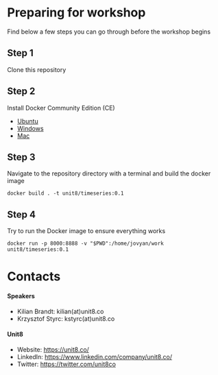 # Preparing for workshop

Find below a few steps you can go through before the workshop begins

## Step 1

Clone this repository

## Step 2

Install Docker Community Edition (CE)

* [Ubuntu](https://docs.docker.com/v17.09/engine/installation/linux/docker-ce/ubuntu/)
* [Windows](https://docs.docker.com/v17.09/docker-for-windows/install/)
* [Mac](https://docs.docker.com/v17.09/docker-for-mac/install/)

## Step 3

Navigate to the repository directory with a terminal and build the docker image

`docker build . -t unit8/timeseries:0.1`

## Step 4

Try to run the Docker image to ensure everything works
 
`docker run -p 8000:8888 -v "$PWD":/home/jovyan/work unit8/timeseries:0.1`


# Contacts

#### Speakers

* Kilian Brandt: kilian(at)unit8.co
* Krzysztof Styrc: kstyrc(at)unit8.co

#### Unit8

* Website: https://unit8.co/
* LinkedIn: https://www.linkedin.com/company/unit8.co/
* Twitter: https://twitter.com/unit8co 
